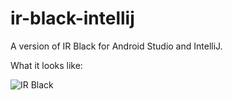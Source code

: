 ir-black-intellij
=================

A version of IR Black for Android Studio and IntelliJ.

What it looks like:

![IR Black](http://i.imgur.com/aUo257d.png "IR Black for IntelliJ")
